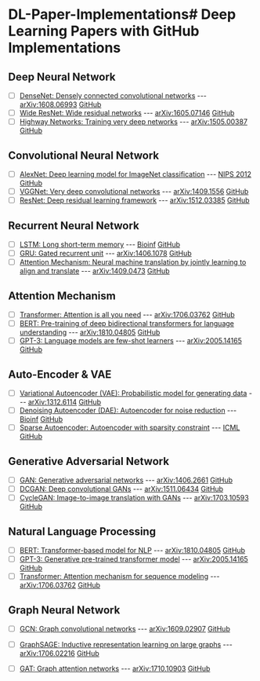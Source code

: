 # DL-Paper-Implementations# Deep Learning Papers with GitHub Implementations

## Deep Neural Network

- [ ] [DenseNet: Densely connected convolutional networks](https://github.com/kyungheee/DL-Paper-Implementations/issues/new?title=DenseNet%3A+Densely+connected+convolutional+networks&body=Check+out+this+paper+on+arXiv%3A+https%3A%2F%2Farxiv.org%2Fabs%2F1608.06993) --- [arXiv:1608.06993](https://arxiv.org/abs/1608.06993) [GitHub](https://github.com/liuzhuang13/DenseNet)
- [ ] [Wide ResNet: Wide residual networks](https://github.com/kyungheee/DL-Paper-Implementations/issues/new?title=Wide+ResNet%3A+Wide+residual+networks&body=Check+out+this+paper+on+arXiv%3A+https%3A%2F%2Farxiv.org%2Fabs%2F1605.07146) --- [arXiv:1605.07146](https://arxiv.org/abs/1605.07146) [GitHub](https://github.com/szagoruyko/wide-residual-networks)
- [ ] [Highway Networks: Training very deep networks](https://github.com/kyungheee/DL-Paper-Implementations/issues/new?title=Highway+Networks%3A+Training+very+deep+networks&body=Check+out+this+paper+on+arXiv%3A+https%3A%2F%2Farxiv.org%2Fabs%2F1505.00387) --- [arXiv:1505.00387](https://arxiv.org/abs/1505.00387) [GitHub](https://github.com/fchollet/keras/tree/master/examples)

## Convolutional Neural Network

- [ ] [AlexNet: Deep learning model for ImageNet classification](https://github.com/kyungheee/DL-Paper-Implementations/issues/new?title=AlexNet%3A+Deep+learning+model+for+ImageNet+classification&body=Check+out+this+paper+on+NIPS%3A+https%3A%2F%2Fpapers.nips.cc%2Fpaper%2F4824-imagenet-classification-with-deep-convolutional-neural-networks.pdf) --- [NIPS 2012](https://papers.nips.cc/paper/4824-imagenet-classification-with-deep-convolutional-neural-networks.pdf) [GitHub](https://github.com/kratzert/finetune_alexnet_with_tensorflow)
- [ ] [VGGNet: Very deep convolutional networks](https://github.com/kyungheee/DL-Paper-Implementations/issues/new?title=VGGNet%3A+Very+deep+convolutional+networks&body=Check+out+this+paper+on+arXiv%3A+https%3A%2F%2Farxiv.org%2Fabs%2F1409.1556) --- [arXiv:1409.1556](https://arxiv.org/abs/1409.1556) [GitHub](https://github.com/machrisaa/tensorflow-vgg)
- [ ] [ResNet: Deep residual learning framework](https://github.com/kyungheee/DL-Paper-Implementations/issues/new?title=ResNet%3A+Deep+residual+learning+framework&body=Check+out+this+paper+on+arXiv%3A+https%3A%2F%2Farxiv.org%2Fabs%2F1512.03385) --- [arXiv:1512.03385](https://arxiv.org/abs/1512.03385) [GitHub](https://github.com/KaimingHe/deep-residual-networks)

## Recurrent Neural Network

- [ ] [LSTM: Long short-term memory](https://github.com/kyungheee/DL-Paper-Implementations/issues/new?title=LSTM%3A+Long+short-term+memory&body=Check+out+this+paper+on+Bioinf%3A+https%3A%2F%2Fwww.bioinf.jku.at%2Fpublications%2Folder%2F2604.pdf) --- [Bioinf](https://www.bioinf.jku.at/publications/older/2604.pdf) [GitHub](https://github.com/farizrahman4u/keras-contrib)
- [ ] [GRU: Gated recurrent unit](https://github.com/kyungheee/DL-Paper-Implementations/issues/new?title=GRU%3A+Gated+recurrent+unit&body=Check+out+this+paper+on+arXiv%3A+https%3A%2F%2Farxiv.org%2Fabs%2F1406.1078) --- [arXiv:1406.1078](https://arxiv.org/abs/1406.1078) [GitHub](https://github.com/tensorflow/nmt)
- [ ] [Attention Mechanism: Neural machine translation by jointly learning to align and translate](https://github.com/kyungheee/DL-Paper-Implementations/issues/new?title=Attention+Mechanism%3A+Neural+machine+translation+by+jointly+learning+to+align+and+translate&body=Check+out+this+paper+on+arXiv%3A+https%3A%2F%2Farxiv.org%2Fabs%2F1409.0473) --- [arXiv:1409.0473](https://arxiv.org/abs/1409.0473) [GitHub](https://github.com/kyubyong/transformer)

## Attention Mechanism

- [ ] [Transformer: Attention is all you need](https://github.com/kyungheee/DL-Paper-Implementations/issues/new?title=Transformer%3A+Attention+is+all+you+need&body=Check+out+this+paper+on+arXiv%3A+https%3A%2F%2Farxiv.org%2Fabs%2F1706.03762) --- [arXiv:1706.03762](https://arxiv.org/abs/1706.03762) [GitHub](https://github.com/tensorflow/models/tree/master/official/nlp/transformer)
- [ ] [BERT: Pre-training of deep bidirectional transformers for language understanding](https://github.com/kyungheee/DL-Paper-Implementations/issues/new?title=BERT%3A+Pre-training+of+deep+bidirectional+transformers+for+language+understanding&body=Check+out+this+paper+on+arXiv%3A+https%3A%2F%2Farxiv.org%2Fabs%2F1810.04805) --- [arXiv:1810.04805](https://arxiv.org/abs/1810.04805) [GitHub](https://github.com/google-research/bert)
- [ ] [GPT-3: Language models are few-shot learners](https://github.com/kyungheee/DL-Paper-Implementations/issues/new?title=GPT-3%3A+Language+models+are+few-shot+learners&body=Check+out+this+paper+on+arXiv%3A+https%3A%2F%2Farxiv.org%2Fabs%2F2005.14165) --- [arXiv:2005.14165](https://arxiv.org/abs/2005.14165) [GitHub](https://github.com/openai/gpt-3)

## Auto-Encoder & VAE

- [ ] [Variational Autoencoder (VAE): Probabilistic model for generating data](https://github.com/kyungheee/DL-Paper-Implementations/issues/new?title=Variational+Autoencoder+%28VAE%29%3A+Probabilistic+model+for+generating+data&body=Check+out+this+paper+on+arXiv%3A+https%3A%2F%2Farxiv.org%2Fabs%2F1312.6114) --- [arXiv:1312.6114](https://arxiv.org/abs/1312.6114) [GitHub](https://github.com/AntixK/PyTorch-VAE)
- [ ] [Denoising Autoencoder (DAE): Autoencoder for noise reduction](https://github.com/kyungheee/DL-Paper-Implementations/issues/new?title=Denoising+Autoencoder+%28DAE%29%3A+Autoencoder+for+noise+reduction&body=Check+out+this+paper+on+Bioinf%3A+https%3A%2F%2Fwww.cs.toronto.edu%2F~hinton%2Fabsps%2FNC2006.pdf) --- [Bioinf](https://www.cs.toronto.edu/~hinton/absps/NC2006.pdf) [GitHub](https://github.com/AgustinusKristiadi/denoising-autoencoder)
- [ ] [Sparse Autoencoder: Autoencoder with sparsity constraint](https://github.com/kyungheee/DL-Paper-Implementations/issues/new?title=Sparse+Autoencoder%3A+Autoencoder+with+sparsity+constraint&body=Check+out+this+paper+on+ICML%3A+https%3A%2F%2Fcs.stanford.edu%2F~quocle%2FLeKarpenkoNgiamCoatesICML2011.pdf) --- [ICML](https://cs.stanford.edu/~quocle/LeKarpenkoNgiamCoatesICML2011.pdf) [GitHub](https://github.com/naokishibuya/deep-learning-zero-to-all)

## Generative Adversarial Network

- [ ] [GAN: Generative adversarial networks](https://github.com/kyungheee/DL-Paper-Implementations/issues/new?title=GAN%3A+Generative+adversarial+networks&body=Check+out+this+paper+on+arXiv%3A+https%3A%2F%2Farxiv.org%2Fabs%2F1406.2661) --- [arXiv:1406.2661](https://arxiv.org/abs/1406.2661) [GitHub](https://github.com/goodfeli/adversarial)
- [ ] [DCGAN: Deep convolutional GANs](https://github.com/kyungheee/DL-Paper-Implementations/issues/new?title=DCGAN%3A+Deep+convolutional+GANs&body=Check+out+this+paper+on+arXiv%3A+https%3A%2F%2Farxiv.org%2Fabs%2F1511.06434) --- [arXiv:1511.06434](https://arxiv.org/abs/1511.06434) [GitHub](https://github.com/carpedm20/DCGAN-tensorflow)
- [ ] [CycleGAN: Image-to-image translation with GANs](https://github.com/kyungheee/DL-Paper-Implementations/issues/new?title=CycleGAN%3A+Image-to-image+translation+with+GANs&body=Check+out+this+paper+on+arXiv%3A+https%3A%2F%2Farxiv.org%2Fabs%2F1703.10593) --- [arXiv:1703.10593](https://arxiv.org/abs/1703.10593) [GitHub](https://github.com/junyanz/pytorch-CycleGAN-and-pix2pix)

## Natural Language Processing

- [ ] [BERT: Transformer-based model for NLP](https://github.com/kyungheee/DL-Paper-Implementations/issues/new?title=BERT%3A+Transformer-based+model+for+NLP&body=Check+out+this+paper+on+arXiv%3A+https%3A%2F%2Farxiv.org%2Fabs%2F1810.04805) --- [arXiv:1810.04805](https://arxiv.org/abs/1810.04805) [GitHub](https://github.com/google-research/bert)
- [ ] [GPT-3: Generative pre-trained transformer model](https://github.com/kyungheee/DL-Paper-Implementations/issues/new?title=GPT-3%3A+Generative+pre-trained+transformer+model&body=Check+out+this+paper+on+arXiv%3A+https%3A%2F%2Farxiv.org%2Fabs%2F2005.14165) --- [arXiv:2005.14165](https://arxiv.org/abs/2005.14165) [GitHub](https://github.com/openai/gpt-3)
- [ ] [Transformer: Attention mechanism for sequence modeling](https://github.com/kyungheee/DL-Paper-Implementations/issues/new?title=Transformer%3A+Attention+mechanism+for+sequence+modeling&body=Check+out+this+paper+on+arXiv%3A+https%3A%2F%2Farxiv.org%2Fabs%2F1706.03762) --- [arXiv:1706.03762](https://arxiv.org/abs/1706.03762) [GitHub](https://github.com/tensorflow/models/tree/master/official/nlp/transformer)

## Graph Neural Network

- [ ] [GCN: Graph convolutional networks](https://github.com/kyungheee/DL-Paper-Implementations/issues/new?title=GCN%3A+Graph+convolutional+networks&body=Check+out+this+paper+on+arXiv%3A+https%3A%2F%2Farxiv.org%2Fabs%2F1609.02907) --- [arXiv:1609.02907](https://arxiv.org/abs/1609.02907) [GitHub](https://github.com/tkipf/gcn)
- [ ] [GraphSAGE: Inductive representation learning on large graphs](https://github.com/kyungheee/DL-Paper-Implementations/issues/new?title=GraphSAGE%3A+Inductive+representation+learning+on+large+graphs&body=Check+out+this+paper+on+arXiv%3A+https%3A%2F%2Farxiv.org%2Fabs%2F1706.02216) --- [arXiv:1706.02216](https://arxiv.org/abs/1706.02216) [GitHub](https://github.com/williamleif/GraphSAGE)
- [ ] [GAT: Graph attention networks](https://github.com/kyungheee/DL-Paper-Implementations/issues/new?title=GAT%3A+Graph+attention+networks&body=Check+out+this+paper+on+arXiv%3A+https%3A%2F%2Farxiv.org%2Fabs%2F1710.10903) --- [arXiv:1710.10903](https://arxiv.org/abs/1710.10903) [GitHub](https://github.com/PetarV-/GAT)

